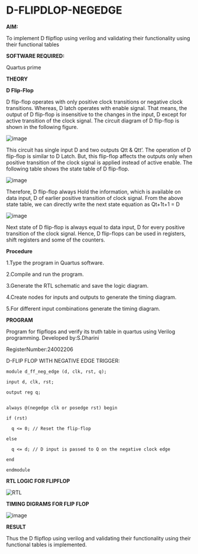 # D-FLIPDLOP-NEGEDGE

**AIM:**

To implement  D flipflop using verilog and validating their functionality using their functional tables

**SOFTWARE REQUIRED:**

Quartus prime

**THEORY**

**D Flip-Flop**

D flip-flop operates with only positive clock transitions or negative clock transitions. Whereas, D latch operates with enable signal. That means, the output of D flip-flop is insensitive to the changes in the input, D except for active transition of the clock signal. The circuit diagram of D flip-flop is shown in the following figure.

![image](https://github.com/naavaneetha/D-FLIPDLOP-NEGEDGE/assets/154305477/48c81fe8-bc3f-40e7-95e2-519fc155ad51)

This circuit has single input D and two outputs Qtt & Qtt’. The operation of D flip-flop is similar to D Latch. But, this flip-flop affects the outputs only when positive transition of the clock signal is applied instead of active enable. The following table shows the state table of D flip-flop.

![image](https://github.com/naavaneetha/D-FLIPDLOP-NEGEDGE/assets/154305477/e5f3fda7-68ec-4a3a-a0a4-cf6f9cc4ab55)

Therefore, D flip-flop always Hold the information, which is available on data input, D of earlier positive transition of clock signal. From the above state table, we can directly write the next state equation as Qt+1t+1 = D

![image](https://github.com/naavaneetha/D-FLIPDLOP-NEGEDGE/assets/154305477/8592c0d8-2917-4142-91b9-d6c30dd891d2)

Next state of D flip-flop is always equal to data input, D for every positive transition of the clock signal. Hence, D flip-flops can be used in registers, shift registers and some of the counters.

**Procedure**

1.Type the program in Quartus software.

2.Compile and run the program.

3.Generate the RTL schematic and save the logic diagram.

4.Create nodes for inputs and outputs to generate the timing diagram.

5.For different input combinations generate the timing diagram.

**PROGRAM**

 Program for flipflops and verify its truth table in quartus using Verilog programming.
 Developed by:S.Dharini
 
 RegisterNumber:24002206

 D-FLIP FLOP WITH NEGATIVE EDGE TRIGGER:

    module d_ff_neg_edge (d, clk, rst, q);

    input d, clk, rst;
  
    output reg q;

  
    always @(negedge clk or posedge rst) begin
  
    if (rst)
    
      q <= 0; // Reset the flip-flop
   
    else
    
      q <= d; // D input is passed to Q on the negative clock edge
  
    end

    endmodule


**RTL LOGIC FOR FLIPFLOP**

![RTL](https://github.com/user-attachments/assets/5900c832-2bc8-4f8b-bd8c-e31ad5904214)

**TIMING DIGRAMS FOR FLIP FLOP**

![image](https://github.com/user-attachments/assets/a093bc55-d08b-4122-93e1-d1bcc9e4ec6d)



**RESULT**

Thus the  D flipflop using verilog and validating their functionality using their functional tables is implemented.

